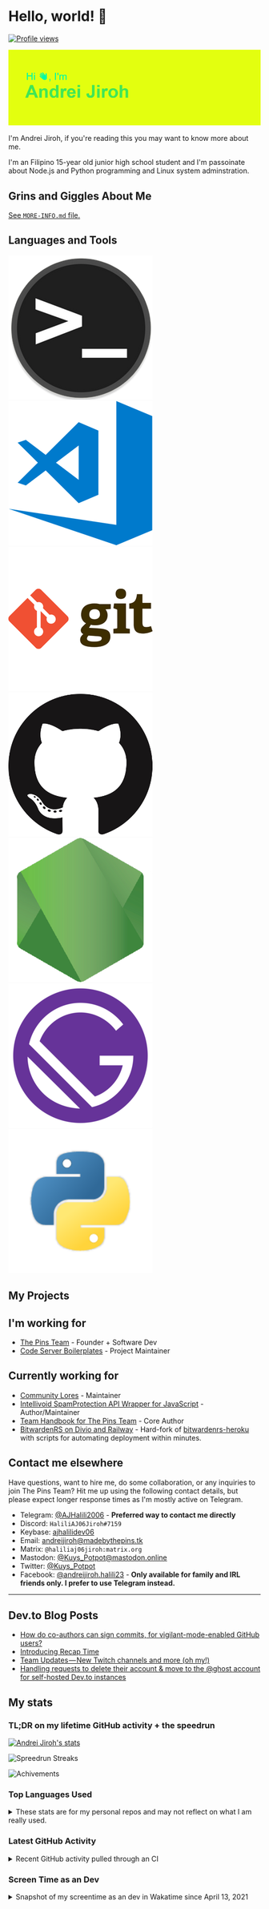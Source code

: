 # Hello, world! 👋

[![Profile views](https://gpvc.arturio.dev/AJHalili2006)](https://github.com/AndreiJirohHaliliDev2006)

![README Banner](https://raw.githubusercontent.com/AndreiJirohHaliliDev2006/AndreiJirohHaliliDev2006/master/header.png)

I'm Andrei Jiroh, if you're reading this you may want to know more about me.

I'm an Filipino 15-year old junior high school student and I'm passoinate about
Node.js and Python programming and Linux system adminstration.

## Grins and Giggles About Me

[See `MORE-INFO.md` file.](https://github.com/AndreiJirohHaliliDev2006/AndreiJirohHaliliDev2006/blob/master/MORE-INFO.md)

## Languages and Tools

![Terminal](https://raw.githubusercontent.com/github/explore/80688e429a7d4ef2fca1e82350fe8e3517d3494d/topics/terminal/terminal.png)
![VS Code](https://raw.githubusercontent.com/github/explore/80688e429a7d4ef2fca1e82350fe8e3517d3494d/topics/visual-studio-code/visual-studio-code.png)
![Git](https://raw.githubusercontent.com/github/explore/80688e429a7d4ef2fca1e82350fe8e3517d3494d/topics/git/git.png)
![GitHub](https://raw.githubusercontent.com/github/explore/78df643247d429f6cc873026c0622819ad797942/topics/github/github.png)
![Node.js](https://raw.githubusercontent.com/github/explore/80688e429a7d4ef2fca1e82350fe8e3517d3494d/topics/nodejs/nodejs.png)
![Gatsby](https://raw.githubusercontent.com/github/explore/e94815998e4e0713912fed477a1f346ec04c3da2/topics/gatsby/gatsby.png)
![Python](https://raw.githubusercontent.com/github/explore/80688e429a7d4ef2fca1e82350fe8e3517d3494d/topics/python/python.png)

## My Projects

## I'm working for

* [The Pins Team](https://madebythepins.tk) - Founder + Software Dev
* [Code Server Boilerplates](https://github.com/code-server-boilerplates) - Project Maintainer

## Currently working for

* [Community Lores](https://community-lores.github.io) - Maintainer
* [Intellivoid SpamProtection API Wrapper for JavaScript](https://github.com/MadeByThePinsHub/Intellivoid-SPB-JS-Wrapper) - Author/Maintainer
* [Team Handbook for The Pins Team](https://en.handbooksbythepins.gq) - Core Author
* [BitwardenRS on Divio and Railway](https://github.com/AndreiJirohHaliliDev2006/bitwardenrs-on-divio) - Hard-fork of [bitwardenrs-heroku](https://github.com/std2main/bitwardenrs_heroku) with scripts for automating deployment within minutes.

## Contact me elsewhere

Have questions, want to hire me, do some collaboration, or any inquiries to join The Pins Team?
Hit me up using the following contact details, but please expect longer response times as I'm mostly active on Telegram.

* Telegram: [@AJHalili2006](https://telegram.dog/AJHalili2006) - **Preferred way to contact me directly**
* Discord: `HaliliAJ06Jiroh#7159`
* Keybase: [ajhalilidev06](https://keybase.io/ajhalilidev06)
* Email: <andreijiroh@madebythepins.tk>
* Matrix: `@haliliaj06jiroh:matrix.org`
* Mastodon: [@Kuys_Potpot@mastodon.online](https://mastodon.online/[@Kuys_Potpot)
* Twitter: [@Kuys_Potpot](https://twitter.com/Kuys_Potpot)
* Facebook: [@andreijiroh.halili23](https://fb.me/andreijiroh.halili23) - **Only available for family and IRL friends only. I prefer to use Telegram instead.**

---

## Dev.to Blog Posts
<!-- BLOG-POST-LIST:START -->
- [How do co-authors can sign commits, for vigilant-mode-enabled GitHub users?](https://dev.to/thepinsteam/how-do-co-authors-can-sign-commits-for-vigilant-mode-enabled-github-users-52h2)
- [Introducing Recap Time](https://dev.to/recaptime/introducing-recap-time-4acb)
- [Team Updates — New Twitch channels and more (oh my!)](https://dev.to/thepinsteam/team-updates-new-twitch-channels-and-more-oh-my-bc6)
- [Handling requests to delete their account & move to the @ghost account for self-hosted Dev.to instances](https://dev.to/thepinsteam/handling-requests-to-delete-their-account-move-to-the-ghost-account-for-self-hosted-dev-to-instances-5hd9)
<!-- BLOG-POST-LIST:END -->

## My stats

### TL;DR on my lifetime GitHub activity + the speedrun

[![Andrei Jiroh's stats](https://gh-readme-stats-thepinsteam.vercel.app/api?username=ajhalili2006&count_private=true&include_all_commits=true)](https://github.com/anuraghazra/github-readme-stats)

![Spreedrun Streaks](https://github-readme-streak-stats.herokuapp.com/?user=ajhalili2006&theme=dark)

![Achivements](https://github-profile-trophy.vercel.app/?username=ajhalili2006)

### Top Languages Used

<details>
<summary>These stats are for my personal repos and may not reflect on what I am really used.</summary>

[![Top Langs](https://gh-readme-stats-thepinsteam.vercel.app/api/top-langs/?username=ajhalili2006&layout=compact)](https://github.com/anuraghazra/github-readme-stats)

</details>

### Latest GitHub Activity

<details>
<summary>Recent GitHub activity pulled through an CI</summary>

<!--START_SECTION:activity-->
1. 🎉 Merged PR [#1](https://github.com/Community-Lores/giscus/pull/1) in [Community-Lores/giscus](https://github.com/Community-Lores/giscus)
2. 🗣 Commented on [#12](https://github.com/gitpod-io/roadmap/issues/12) in [gitpod-io/roadmap](https://github.com/gitpod-io/roadmap)
3. 🗣 Commented on [#15](https://github.com/gitpod-io/roadmap/issues/15) in [gitpod-io/roadmap](https://github.com/gitpod-io/roadmap)
4. ❌ Closed PR [#10](https://github.com/ThePinsTeam/deploy-code-server/pull/10) in [ThePinsTeam/deploy-code-server](https://github.com/ThePinsTeam/deploy-code-server)
5. ❌ Closed PR [#9](https://github.com/ThePinsTeam/deploy-code-server/pull/9) in [ThePinsTeam/deploy-code-server](https://github.com/ThePinsTeam/deploy-code-server)
<!--END_SECTION:activity-->

</details>

### Screen Time as an Dev

<details>
<summary>Snapshot of my screentime as an dev in Wakatime since April 13, 2021</summary>

[![Wakatime Stuff](https://gh-readme-stats-thepinsteam.vercel.app/api/wakatime?username=ajhalili2006)]()

</details>
